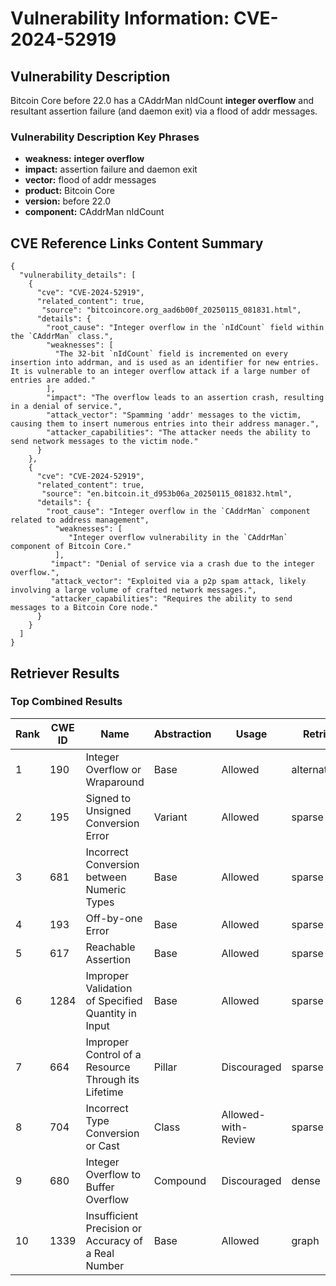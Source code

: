 # Vulnerability Information: CVE-2024-52919

## Vulnerability Description
Bitcoin Core before 22.0 has a CAddrMan nIdCount **integer overflow** and resultant assertion failure (and daemon exit) via a flood of addr messages.

### Vulnerability Description Key Phrases
- **weakness:** **integer overflow**
- **impact:** assertion failure and daemon exit
- **vector:** flood of addr messages
- **product:** Bitcoin Core
- **version:** before 22.0
- **component:** CAddrMan nIdCount

## CVE Reference Links Content Summary
```
{
  "vulnerability_details": [
    {
      "cve": "CVE-2024-52919",
      "related_content": true,
       "source": "bitcoincore.org_aad6b00f_20250115_081831.html",
      "details": {
        "root_cause": "Integer overflow in the `nIdCount` field within the `CAddrMan` class.",
        "weaknesses": [
          "The 32-bit `nIdCount` field is incremented on every insertion into addrman, and is used as an identifier for new entries. It is vulnerable to an integer overflow attack if a large number of entries are added."
        ],
        "impact": "The overflow leads to an assertion crash, resulting in a denial of service.",
        "attack_vector": "Spamming 'addr' messages to the victim, causing them to insert numerous entries into their address manager.",
        "attacker_capabilities": "The attacker needs the ability to send network messages to the victim node."
      }
    },
    {
      "cve": "CVE-2024-52919",
      "related_content": true,
       "source": "en.bitcoin.it_d953b06a_20250115_081832.html",
      "details": {
        "root_cause": "Integer overflow in the `CAddrMan` component related to address management",
          "weaknesses": [
             "Integer overflow vulnerability in the `CAddrMan` component of Bitcoin Core."
          ],
         "impact": "Denial of service via a crash due to the integer overflow.",
         "attack_vector": "Exploited via a p2p spam attack, likely involving a large volume of crafted network messages.",
         "attacker_capabilities": "Requires the ability to send messages to a Bitcoin Core node."
      }
    }
  ]
}
```

## Retriever Results

### Top Combined Results

| Rank | CWE ID | Name | Abstraction | Usage  | Retrievers | Individual Scores |
|------|--------|------|-------------|-------|------------|-------------------|
| 1 | 190 | Integer Overflow or Wraparound | Base | Allowed | alternate_terms | 0.800 |
| 2 | 195 | Signed to Unsigned Conversion Error | Variant | Allowed | sparse | 0.141 |
| 3 | 681 | Incorrect Conversion between Numeric Types | Base | Allowed | sparse | 0.127 |
| 4 | 193 | Off-by-one Error | Base | Allowed | sparse | 0.126 |
| 5 | 617 | Reachable Assertion | Base | Allowed | sparse | 0.126 |
| 6 | 1284 | Improper Validation of Specified Quantity in Input | Base | Allowed | sparse | 0.125 |
| 7 | 664 | Improper Control of a Resource Through its Lifetime | Pillar | Discouraged | sparse | 0.124 |
| 8 | 704 | Incorrect Type Conversion or Cast | Class | Allowed-with-Review | sparse | 0.123 |
| 9 | 680 | Integer Overflow to Buffer Overflow | Compound | Discouraged | dense | 0.474 |
| 10 | 1339 | Insufficient Precision or Accuracy of a Real Number | Base | Allowed | graph | 0.002 |

